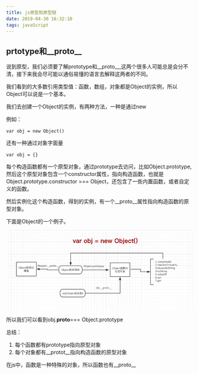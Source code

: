 ```yaml
---
title: js原型和原型链
date: 2019-04-30 16:32:10
tags: javaScript
---
```

## prtotype和__proto__

说到原型，我们必须要了解prototype和__proto__,这两个很多人可能总是会分不清，接下来我会尽可能以通俗易懂的语言去解释这两者的不同。

我们看到的大多数引用类型值：函数，数组，对象都是Object的实例，所以Object可以说是一个基本。

我们去创建一个Object的实例，有两种方法，一种是通过new

例如：

	var obj = new Object()
	
还有一种通过对象字面量

	var obj = {}  
	
每个构造函数都有一个原型对象，通过prototype去访问，比如Object.prototype,然后这个原型对象包含一个constructor属性，指向构造函数，也就是Object.prototype.constructor === Object，还包含了一些内置函数，或者自定义的函数。

然后实例化这个构造函数，得到的实例，有一个__proto__属性指向构造函数的原型对象。

下面是Object的一个例子。

![](js原型和原型链/Object的原型.jpg)


所以我们可以看到obj.__proto__=== Object.prototype

总结：

1. 每个函数都有prototype指向原型对象
2. 每个对象都有__protot__指向构造函数的原型对象

在js中，函数是一种特殊的对象，所以函数也有__proto__


